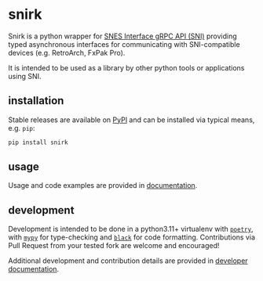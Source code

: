 # snirk

Snirk is a python wrapper for [SNES Interface gRPC API (SNI)][sni] providing typed asynchronous interfaces for
communicating with SNI-compatible devices (e.g. RetroArch, FxPak Pro).

It is intended to be used as a library by other python tools or applications using SNI.

## installation

Stable releases are available on [PyPI][pypi] and can be installed via typical means, e.g. `pip`:

```bash
pip install snirk
```

## usage

Usage and code examples are provided in [documentation][docs-site].

## development

Development is intended to be done in a python3.11+ virtualenv with [`poetry`][poetry], with [`mypy`][mypy] for
type-checking and [`black`][black] for code formatting. Contributions via Pull Request from your tested fork
are welcome and encouraged!

Additional development and contribution details are provided in [developer documentation][dev docs].

[black]: https://pypi.org/project/black
[docs-site]: docs/index.md
[dev docs]: docs/dev/index.md
[mypy]: https://www.mypy-lang.org
[poetry]: https://python-poetry.org
[pypi]: https://pypi.org/project/snirk
[sni]: https://github.com/alttpo/sni

